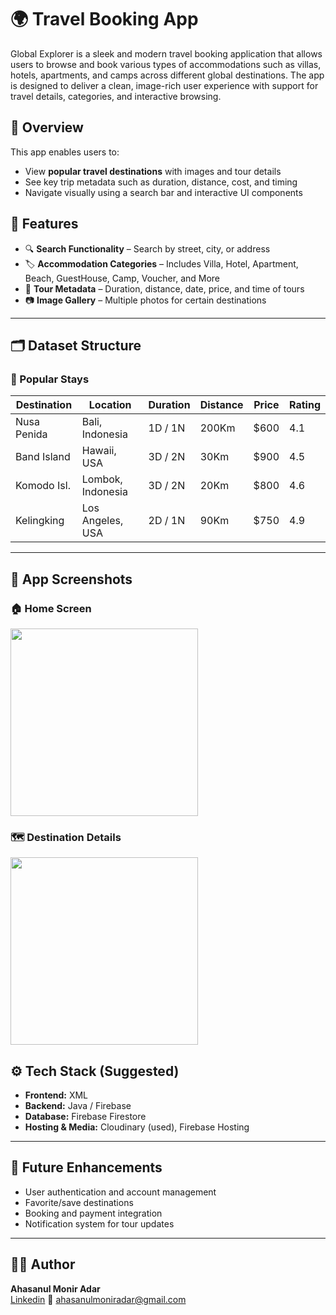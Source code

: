 # 🌍 Travel Booking App

Global Explorer is a sleek and modern travel booking application that allows users to browse and book various types of accommodations such as villas, hotels, apartments, and camps across different global destinations. The app is designed to deliver a clean, image-rich user experience with support for travel details, categories, and interactive browsing.


## 🚀 Overview

This app enables users to:

- View **popular travel destinations** with images and tour details
- See key trip metadata such as duration, distance, cost, and timing
- Navigate visually using a search bar and interactive UI components

 
## 📱 Features

- 🔍 **Search Functionality** – Search by street, city, or address  
- 🏷️ **Accommodation Categories** – Includes Villa, Hotel, Apartment, Beach, GuestHouse, Camp, Voucher, and More   
- 📆 **Tour Metadata** – Duration, distance, date, price, and time of tours  
- 📷 **Image Gallery** – Multiple photos for certain destinations

---

## 🗂️ Dataset Structure

### 🌟 Popular Stays

| Destination | Location           | Duration | Distance | Price | Rating |
|-------------|--------------------|----------|----------|-------|--------|
| Nusa Penida | Bali, Indonesia    | 1D / 1N  | 200Km    | $600  | 4.1    |
| Band Island | Hawaii, USA        | 3D / 2N  | 30Km     | $900  | 4.5    |
| Komodo Isl. | Lombok, Indonesia  | 3D / 2N  | 20Km     | $800  | 4.6    |
| Kelingking  | Los Angeles, USA   | 2D / 1N  | 90Km     | $750  | 4.9    |

---

## 📸 App Screenshots

### 🏠 Home Screen
<img src="https://res.cloudinary.com/dcpbuxikd/image/upload/v1746771725/Screenshot_20250509-111611_phs3ir.png" width="300"/>

### 🗺️ Destination Details
<img src="https://res.cloudinary.com/dcpbuxikd/image/upload/v1746771727/Screenshot_20250509-111626_dhxnos.png" width="300"/>


## ⚙️ Tech Stack (Suggested)

- **Frontend:** XML
- **Backend:** Java / Firebase  
- **Database:** Firebase Firestore   
- **Hosting & Media:** Cloudinary (used), Firebase Hosting


---

## 📘 Future Enhancements

- User authentication and account management  
- Favorite/save destinations  
- Booking and payment integration  
- Notification system for tour updates

---

## 🧑‍💻 Author

**Ahasanul Monir Adar**  
[Linkedin](https://www.linkedin.com/in/ahasanul-monir-adar-8b8464274/)  📧 ahasanulmoniradar@gmail.com  

